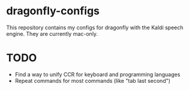 # dragonfly-configs
This repository contains my configs for dragonfly with the Kaldi speech engine. They are currently mac-only.

# TODO
* Find a way to unify CCR for keyboard and programming languages
* Repeat commands for most commands (like "tab last second")